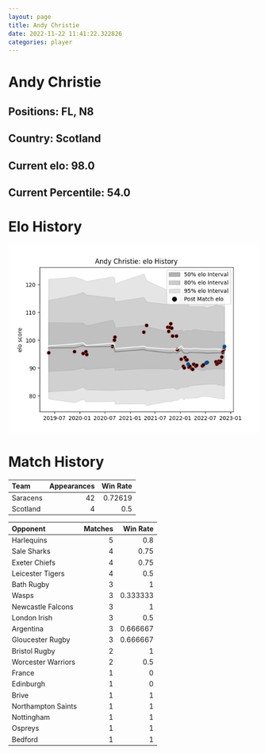 ```yaml
---  
layout: page  
title: Andy Christie  
date: 2022-11-22 11:41:22.322826  
categories: player  
---
```

# Andy Christie

## Positions: FL, N8

## Country: Scotland

## Current elo: 98.0

## Current Percentile: 54.0

# Elo History


![elo history](history_AndyChristie.png)
# Match History


| Team     |   Appearances |   Win Rate |
|:---------|--------------:|-----------:|
| Saracens |            42 |    0.72619 |
| Scotland |             4 |    0.5     |

| Opponent           |   Matches |   Win Rate |
|:-------------------|----------:|-----------:|
| Harlequins         |         5 |   0.8      |
| Sale Sharks        |         4 |   0.75     |
| Exeter Chiefs      |         4 |   0.75     |
| Leicester Tigers   |         4 |   0.5      |
| Bath Rugby         |         3 |   1        |
| Wasps              |         3 |   0.333333 |
| Newcastle Falcons  |         3 |   1        |
| London Irish       |         3 |   0.5      |
| Argentina          |         3 |   0.666667 |
| Gloucester Rugby   |         3 |   0.666667 |
| Bristol Rugby      |         2 |   1        |
| Worcester Warriors |         2 |   0.5      |
| France             |         1 |   0        |
| Edinburgh          |         1 |   0        |
| Brive              |         1 |   1        |
| Northampton Saints |         1 |   1        |
| Nottingham         |         1 |   1        |
| Ospreys            |         1 |   1        |
| Bedford            |         1 |   1        |